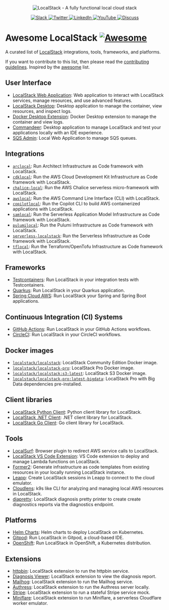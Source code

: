 <p align="center">
  <img src="https://raw.githubusercontent.com/localstack/localstack/master/doc/localstack-readme-banner.svg" alt="LocalStack - A fully functional local cloud stack">
</p>
<p align="center">  
  <a href="https://localstack.cloud/slack">
  <img src="https://img.shields.io/badge/Slack-@localstack-purple.svg" alt="Slack">
  </a>
<a href="https://twitter.com/localstack">
  <img src="https://img.shields.io/badge/Twitter-@localstack-9cf.svg" alt="Twitter">
</a>
<a href="https://www.linkedin.com/company/localstack-cloud">
  <img src="https://img.shields.io/badge/LinkedIn-@localstack-darkblue.svg" alt="LinkedIn">
</a>
<a href="https://www.youtube.com/@localstack">
  <img src="https://img.shields.io/badge/YouTube-@localstack-red.svg" alt="YouTube">
</a>
<a href="https://discuss.localstack.cloud">
  <img src="https://img.shields.io/badge/Discuss-@localstack-white.svg" alt="Discuss">
</a>
</p>

# Awesome LocalStack [![Awesome](https://cdn.rawgit.com/sindresorhus/awesome/d7305f38d29fed78fa85652e3a63e154dd8e8829/media/badge.svg)](https://github.com/sindresorhus/awesome)

A curated list of [LocalStack](https://localstack.cloud) integrations, tools, frameworks, and platforms.

If you want to contribute to this list, then please read the [contributing guidelines](). Inspired by the  [awesome](https://github.com/sindresorhus/awesome) list.

## User Interface

- [LocalStack Web Application](https://app.localstack.cloud/): Web application to interact with LocalStack services, manage resources, and use advanced features.
- [LocalStack Desktop](https://docs.localstack.cloud/user-guide/tools/localstack-desktop/): Desktop application to manage the container, view resources, and inspect logs.
- [Docker Desktop Extension](https://hub.docker.com/extensions/localstack/localstack-docker-desktop): Docker Desktop extension to manage the container and view logs.
- [Commandeer](https://getcommandeer.com/): Desktop application to manage LocalStack and test your applications locally with an IDE experience.
- [SQS Admin](https://github.com/PacoVK/sqs-admin): Local Web Application to manage SQS queues.

## Integrations

- [`arclocal`](https://docs.localstack.cloud/user-guide/integrations/architect/): Run Architect Infrastructure as Code framework with LocalStack.
- [`cdklocal`](https://docs.localstack.cloud/user-guide/integrations/aws-cdk/): Run the AWS Cloud Development Kit Infrastructure as Code framework with LocalStack.
- [`chalice-local`](https://docs.localstack.cloud/user-guide/integrations/chalice/): Run the AWS Chalice serverless micro-framework with LocalStack.
- [`awslocal`](https://docs.localstack.cloud/user-guide/integrations/aws-cli/#localstack-aws-cli-awslocal): Run the AWS Command Line Interface (CLI) with LocalStack.
- [`copilotlocal`](https://docs.localstack.cloud/user-guide/integrations/copilot/): Run the Copilot CLI to build AWS containerized applications with LocalStack.
- [`samlocal`](https://docs.localstack.cloud/user-guide/integrations/aws-sam/): Run the Serverless Application Model Infrastructure as Code framework with LocalStack.
- [`pulumilocal`](https://docs.localstack.cloud/user-guide/integrations/pulumi/#pulumilocal): Run the Pulumi Infrastructure as Code framework with LocalStack.
- [`serverless-localstack`](https://docs.localstack.cloud/user-guide/integrations/serverless-framework/): Run the Serverless Infrastructure as Code framework with LocalStack.
- [`tflocal`](https://docs.localstack.cloud/user-guide/integrations/terraform/#tflocal-wrapper-script): Run the Terraform/OpenTofu Infrastructure as Code framework with LocalStack.

## Frameworks

- [Testcontainers](https://testcontainers.com/modules/localstack/): Run LocalStack in your integration tests with Testcontainers.
- [Quarkus](https://docs.localstack.cloud/user-guide/integrations/quarkus/): Run LocalStack in your Quarkus application.
- [Spring Cloud AWS](https://github.com/awspring/spring-cloud-aws): Run LocalStack your Spring and Spring Boot applications.

## Continuous Integration (CI) Systems

- [GitHub Actions](https://github.com/localstack/setup-localstack/): Run LocalStack in your GitHub Actions workflows.
- [CircleCI](https://circleci.com/developer/orbs/orb/localstack/platform): Run LocalStack in your CircleCI workflows.

## Docker images

- [`localstack/localstack`](https://hub.docker.com/r/localstack/localstack): LocalStack Community Edition Docker image.
- [`localstack/localstack-pro`](https://hub.docker.com/r/localstack/localstack-pro): LocalStack Pro Docker image.
- [`localstack/localstack:s3-latest`](https://hub.docker.com/r/localstack/localstack): LocalStack S3 Docker image.
- [`localstack/localstack-pro:latest-bigdata`](https://hub.docker.com/r/localstack/localstack-pro): LocalStack Pro with Big Data dependencies pre-installed.

## Client libraries

- [LocalStack Python Client](https://github.com/localstack/localstack-python-client): Python client library for LocalStack.
- [LocalStack .NET Client](https://github.com/localstack-dotnet/localstack-dotnet-client): .NET client library for LocalStack.
- [LocalStack Go Client](https://github.com/elgohr/go-localstack): Go client library for LocalStack.

## Tools

- [LocalSurf](https://docs.localstack.cloud/user-guide/tools/localsurf/): Browser plugin to redirect AWS service calls to LocalStack.
- [LocalStack VS Code Extension](https://github.com/localstack/localstack-vscode-extension): VS Code extension to deploy and manage Lambda functions on LocalStack.
- [Former2](https://former2.com/): Generate infrastructure as code templates from existing resources in your locally running LocalStack instance.
- [Leapp](https://docs.leapp.cloud/latest/configuring-session/configure-localstack/): Create LocalStack sessions in Leapp to connect to the cloud emulator.
- [Cloudlens](https://github.com/one2nc/cloudlens): k9s like CLI for analyzing and managing local AWS resources in LocalStack.
- [diapretty](https://github.com/silv-io/diapretty): LocalStack diagnosis pretty printer to create create diagnostics reports via the diagnostics endpoint.

## Platforms

- [Helm Charts](https://github.com/localstack/helm-charts): Helm charts to deploy LocalStack on Kubernetes.
- [Gitpod](https://github.com/whummer/localstack-gitpod-demo): Run LocalStack in Gitpod, a cloud-based IDE.
- [OpenShift](https://docs.localstack.cloud/user-guide/integrations/openshift/): Run LocalStack in OpenShift, a Kubernetes distribution.

## Extensions

- [httpbin](https://pypi.org/project/localstack-extension-httpbin/): LocalStack extension to run the httpbin service.
- [Diagnosis Viewer](https://pypi.org/project/localstack-extension-diagnosis-viewer/): LocalStack extension to view the diagnosis report.
- [Mailhog](https://pypi.org/project/localstack-extension-mailhog/): LocalStack extension to run the Mailhog service.
- [Authress](https://pypi.org/project/localstack-extension-authress/): LocalStack extension to run the Authress server locally.
- [Stripe](https://pypi.org/project/localstack-extension-stripe/): LocalStack extension to run a stateful Stripe service mock.
- [Miniflare](https://pypi.org/project/localstack-extension-miniflare/): LocalStack extension to run Miniflare, a serverless Cloudflare worker emulator.
